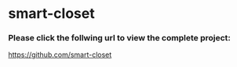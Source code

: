 ﻿# smart-closet
### Please click the follwing url to view the complete project:
https://github.com/smart-closet
